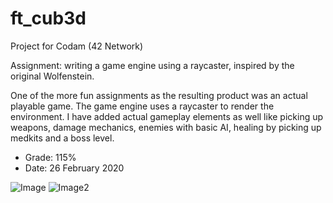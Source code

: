 # ft_cub3d

Project for Codam (42 Network)

Assignment: writing a game engine using a raycaster, inspired by the original Wolfenstein.

One of the more fun assignments as the resulting product was an actual playable game.
The game engine uses a raycaster to render the environment.
I have added actual gameplay elements as well like picking up weapons, damage mechanics, enemies with basic AI, healing by picking up medkits and a boss level. 

- Grade: 115%
- Date: 26 February 2020

![Image](https://i.ibb.co/N9bskLS/Screen-Shot-2020-09-03-at-8-29-38-PM.png)
![Image2](https://i.ibb.co/yfGzq6y/Screen-Shot-2020-09-03-at-8-35-44-PM.png)
